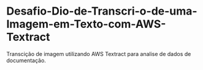 # Desafio-Dio-de-Transcri-o-de-uma-Imagem-em-Texto-com-AWS-Textract
Transcição de imagem utilizando AWS Textract para analise de dados de documentação.
